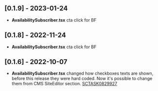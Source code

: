 ## [0.1.9] - 2023-01-24
- **AvailabilitySubscriber.tsx** cta click for BF

## [0.1.8] - 2022-11-24
- **AvailabilitySubscriber.tsx** cta click for BF

## [0.1.6] - 2022-10-07
- **AvailabilitySubscriber.tsx** changed how checkboxes texts are shown, before this release they were hard coded. Now it's possible to change them from CMS SiteEditor section. [SCTASK0829927](https://whirlpool.service-now.com/sc_task.do?sys_id=5ece918c474e5d103bb30272e36d43d2)